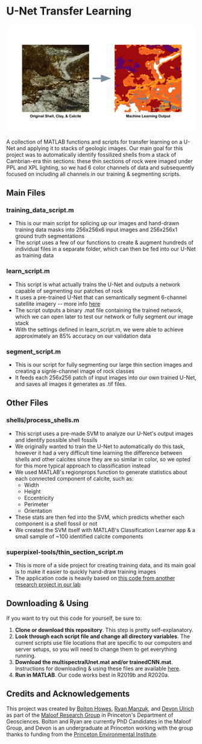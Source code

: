 # U-Net Transfer Learning

![U-Net Input & Output](/media/demo-img.png)

A collection of MATLAB functions and scripts for transfer learning on a U-Net and applying it to stacks of geologic images.
Our main goal for this project was to automatically identify fossilized shells from a stack of Cambrian-era thin sections: these thin
sections of rock were imaged under PPL and XPL lighting, so we had 6 color channels of data and subsequently focused on
including all channels in our training & segmenting scripts.

## Main Files

### training_data_script.m
* This is our main script for splicing up our images and hand-drawn training data masks into 256x256x6 input images and 256x256x1 ground truth segmentations
* The script uses a few of our functions to create & augment hundreds of individual files in a separate folder, which can then be fed into our U-Net as training data

### learn_script.m
* This script is what actually trains the U-Net and outputs a network capable of segmenting our patches of rock
* It uses a pre-trained U-Net that can semantically segment 6-channel satellite imagery -- more info [here](https://www.mathworks.com/help/images/multispectral-semantic-segmentation-using-deep-learning.html)
* The script outputs a binary .mat file containing the trained network, which we can open later to test our network or fully segment our image stack
* With the settings defined in learn_script.m, we were able to achieve approximately an 85% accuracy on our validation data

### segment_script.m
* This is our script for fully segmenting our large thin section images and creating a signle-channel image of rock classes
* It feeds each 256x256 patch of input images into our own trained U-Net, and saves all images it generates as .tif files.

## Other Files

### shells/process_shells.m
* This script uses a pre-made SVM to analyze our U-Net's output images and identify possible shell fossils
* We originally wanted to train the U-Net to automatically do this task, however it had a very difficult time learning the difference between shells and other calcites since they are so similar in color, so we opted for this more typical approach to classification instead
* We used MATLAB's regionprops function to generate statistics about each connected component of calcite, such as:
  * Width
  * Height
  * Eccentricity
  * Perimeter
  * Orientation
* These stats are then fed into the SVM, which predicts whether each component is a shell fossil or not
* We created the SVM itself with MATLAB's Classification Learner app & a small sample of ~100 identified calcite components

### superpixel-tools/thin_section_script.m
* This is more of a side project for creating training data, and its main goal is to make it easier to quickly hand-draw training images
* The application code is heavily based on [this code from another research project in our lab](https://github.com/giriprinceton/cloudina/tree/master/figure_3/image_processing)

## Downloading & Using

If you want to try out this code for yourself, be sure to:
1. **Clone or download this repository**. This step is pretty self-explanatory.
2. **Look through each script file and change all directory variables**. The current scripts use file locations that are specific to our computers and server setups, so you will need to change them to get everything running.
3. **Download the multispectralUnet.mat and/or trainedCNN.mat**. Instructions for downloading & using these files are available [here](https://github.com/boltonhowes22/U_net_transfer_learning/releases/tag/v1.0).
4. **Run in MATLAB**. Our code works best in R2019b and R2020a.

## Credits and Acknowledgements
This project was created by [Bolton Howes](https://geosciences.princeton.edu/people/bolton-howes), [Ryan Manzuk](https://geosciences.princeton.edu/people/bolton-howes), and [Devon Ulrich](https://github.com/devonulrich) as part of the [Maloof Research Group](https://maloof.princeton.edu/) in Princeton's Department of Geosciences. Bolton and Ryan are currently PhD Candidates in the Maloof Group, and Devon is an undergraduate at Princeton working with the group thanks to funding from the [Princeton Environmental Institute](https://environment.princeton.edu/).
